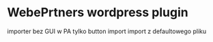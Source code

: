 # WebePrtners wordpress plugin

importer bez GUI
w PA tylko button import
import z defaultowego pliku
